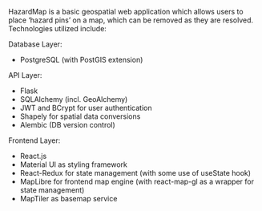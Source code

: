 HazardMap is a basic geospatial web application which allows users to place ‘hazard pins’ on a map, which can be removed as they are resolved. Technologies utilized include:

Database Layer:
- PostgreSQL (with PostGIS extension)

API Layer:
- Flask
- SQLAlchemy (incl. GeoAlchemy)
- JWT and BCrypt for user authentication
- Shapely for spatial data conversions
- Alembic (DB version control)

Frontend Layer:
- React.js
- Material UI as styling framework
- React-Redux for state management (with some use of useState hook)
- MapLibre for frontend map engine (with react-map-gl as a wrapper for state management)
- MapTiler as basemap service